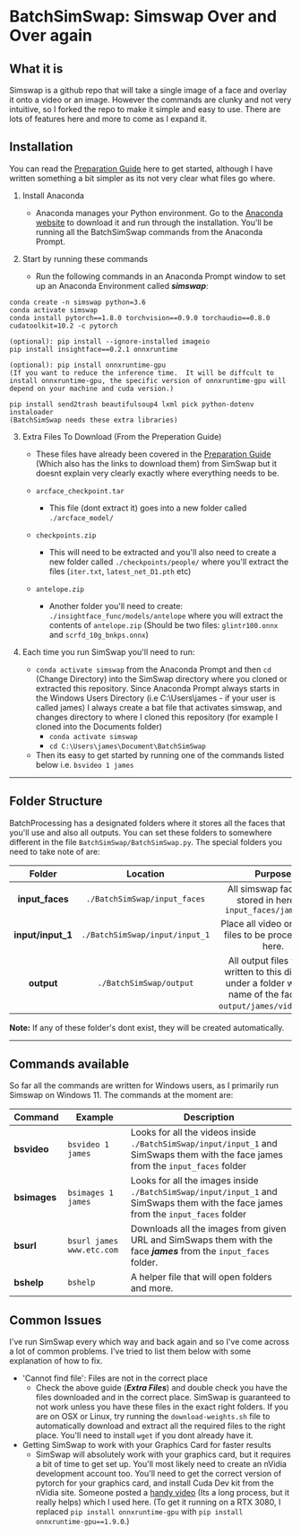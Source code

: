 # BatchSimSwap: Simswap Over and Over again

## What it is
Simswap is a github repo that will take a single image of a face and overlay it onto a video or an image.  However the commands are clunky and not very intuitive, so I forked the repo to make it simple and easy to use.  There are lots of features here and more to come as I expand it.

## Installation
You can read the [Preparation Guide](https://github.com/neuralchen/SimSwap/blob/main/docs/guidance/preparation.md) here to get started, although I have written something a bit simpler as its not very clear what files go where.

1.  Install Anaconda
    * Anaconda manages your Python environment.  Go to the [Anaconda website](https://docs.anaconda.com/anaconda/install/) to download it and run through the installation. You'll be running all the BatchSimSwap commands from the Anaconda Prompt.

2. Start by running these commands
    * Run the following commands in an Anaconda Prompt window to set up an Anaconda Environment called ***simswap***:
```
conda create -n simswap python=3.6
conda activate simswap
conda install pytorch==1.8.0 torchvision==0.9.0 torchaudio==0.8.0 cudatoolkit=10.2 -c pytorch

(optional): pip install --ignore-installed imageio
pip install insightface==0.2.1 onnxruntime 

(optional): pip install onnxruntime-gpu  
(If you want to reduce the inference time.  It will be diffcult to install onnxruntime-gpu, the specific version of onnxruntime-gpu will depend on your machine and cuda version.)

pip install send2trash beautifulsoup4 lxml pick python-dotenv instaloader
(BatchSimSwap needs these extra libraries)
```

3. Extra Files To Download (From the Preperation Guide)
    * These files have already been covered in the [Preparation Guide](https://github.com/neuralchen/SimSwap/blob/main/docs/guidance/preparation.md) (Which also has the links to download them) from SimSwap but it doesnt explain very clearly exactly where everything needs to be.

    * `arcface_checkpoint.tar`
        * This file (dont extract it) goes into a new folder called `./arcface_model/`
    * `checkpoints.zip`
        * This will need to be extracted and you'll also need to create a new folder called `./checkpoints/people/` where you'll extract the files (`iter.txt`, `latest_net_D1.pth` etc)
    * `antelope.zip`
        * Another folder you'll need to create: `./insightface_func/models/antelope` where you will extract the contents of `antelope.zip` (Should be two files: `glintr100.onnx` and `scrfd_10g_bnkps.onnx`)

4. Each time you run SimSwap you'll need to run:
    * `conda activate simswap` from the Anaconda Prompt and then `cd` (Change Directory) into the SimSwap directory where you cloned or extracted this repository.  Since Anaconda Prompt always starts in the Windows Users Directory (i.e C:\Users\james - if your user is called james) I always create a bat file that activates simswap, and changes directory to where I cloned this repository (for example I cloned into the Documents folder)
        * `conda activate simswap`
        * `cd C:\Users\james\Document\BatchSimSwap`
    * Then its easy to get started by running one of the commands listed below i.e. `bsvideo 1 james`
---

## Folder Structure
BatchProcessing has a designated folders where it stores all the faces that you'll use and also all outputs.  You can set these folders to somewhere different in the file `BatchSimSwap/BatchSimSwap.py`.  The special folders you need to take note of are:

**Folder**|**Location**|**Purpose**
:-----:|:-----:|:-----:
**input_faces**|`./BatchSimSwap/input_faces`|All simswap face files stored in here i.e. `input_faces/james.jpg`|
**input/input_1**|`./BatchSimSwap/input/input_1`|Place all video or images files to be processed in here.|
**output**|`./BatchSimSwap/output`|All output files will be written to this directory under a folder with the name of the face (i.e. `output/james/video1.mp4`)|

**Note:** If any of these folder's dont exist, they will be created automatically.

---

## Commands available
So far all the commands are written for Windows users, as I primarily run Simswap on Windows 11.  The commands at the moment are:

| Command    | Example                  | Description|
|------------|--------------------------|------------|
| **bsvideo** | `bsvideo 1 james`        | Looks for all the videos inside `./BatchSimSwap/input/input_1` and SimSwaps them with the face james from the `input_faces` folder |
| **bsimages** | `bsimages 1 james`        | Looks for all the images inside `./BatchSimSwap/input/input_1` and SimSwaps them with the face james from the `input_faces` folder |
| **bsurl**  | `bsurl james www.etc.com` | Downloads all the images from given URL and SimSwaps them with the face ***james*** from the `input_faces` folder.|
| **bshelp** | `bshelp` | A helper file that will open folders and more.|

## Common Issues
I've run SimSwap every which way and back again and so I've come across a lot of common problems.  I've tried to list them below with some explanation of how to fix.

* 'Cannot find file': Files are not in the correct place
    * Check the above guide (***Extra Files***) and double check you have the files downloaded and in the correct place.  SimSwap is guaranteed to not work unless you have these files in the exact right folders.  If you are on OSX or Linux, try running the `download-weights.sh` file to automatically download and extract all the required files to the right place.  You'll need to install `wget` if you dont already have it.
* Getting SimSwap to work with your Graphics Card for faster results
    * SimSwap will absolutely work with your graphics card, but it requires a bit of time to get set up.  You'll most likely need to create an nVidia development account too.  You'll need to get the correct version of pytorch for your graphics card, and install Cuda Dev kit from the nVidia site. Someone posted a [handy video](https://www.youtube.com/watch?v=Tiq_vea5Eqg) (Its a long process, but it really helps) which I used here. (To get it running on a RTX 3080, I replaced `pip install onnxruntime-gpu` with `pip install onnxruntime-gpu==1.9.0`.)